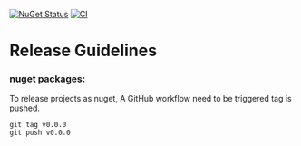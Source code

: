 [![NuGet Status](https://img.shields.io/nuget/v/OpenTel.Instrumentation.Digma.svg?style=plastic)](https://www.nuget.org/packages/OpenTel.Instrumentation.Digma/)
[![CI](https://github.com/digma-ai/OpenTelemetry.Instrumentation.Digma/actions/workflows/dotnet.yml/badge.svg)](https://github.com/digma-ai/OpenTelemetry.Instrumentation.Digma/actions/workflows/dotnet.yml)

# Release Guidelines

### nuget packages:

To release projects as nuget, 
A GitHub workflow need to be triggered tag  is pushed. 

```
git tag v0.0.0
git push v0.0.0
```
